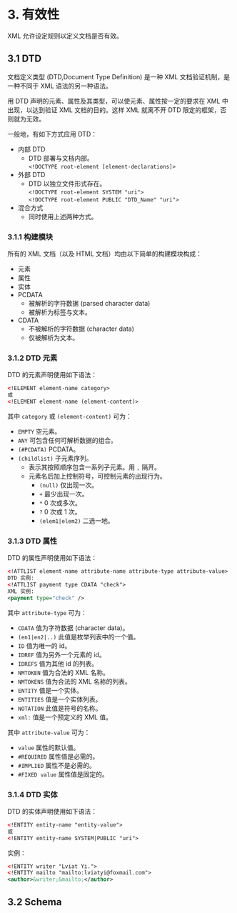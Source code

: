 # 3. 有效性

XML 允许设定规则以定义文档是否有效。

## 3.1 DTD

文档定义类型 (DTD,Document Type Definition) 是一种 XML 文档验证机制，是一种不同于 XML 语法的另一种语法。

用 DTD 声明的元素、属性及其类型，可以使元素、属性按一定的要求在 XML 中出现，以达到验证 XML 文档的目的。这样 XML 就离不开 DTD 限定的框架，否则就为无效。

一般地，有如下方式应用 DTD：

- 内部 DTD
  - DTD 部署与文档内部。  
    `<!DOCTYPE root-element [element-declarations]>`
- 外部 DTD
  - DTD 以独立文件形式存在。  
    `<!DOCTYPE root-element SYSTEM "uri">`  
    `<!DOCTYPE root-element PUBLIC "DTD_Name" "uri">`
- 混合方式
  - 同时使用上述两种方式。

### 3.1.1 构建模块

所有的 XML 文档（以及 HTML 文档）均由以下简单的构建模块构成：

- 元素
- 属性
- 实体
- PCDATA
  - 被解析的字符数据 (parsed character data)
  - 被解析为标签与文本。
- CDATA
  - 不被解析的字符数据 (character data)
  - 仅被解析为文本。

### 3.1.2 DTD 元素

DTD 的元素声明使用如下语法：

```xml
<!ELEMENT element-name category>
或
<!ELEMENT element-name (element-content)>
```

其中 `category` 或 `(element-content)` 可为：

- `EMPTY` 空元素。
- `ANY` 可包含任何可解析数据的组合。
- `(#PCDATA)` PCDATA。
- `(childlist)` 子元素序列。
  - 表示其按照顺序包含一系列子元素。用 `,` 隔开。
  - 元素名后加上控制符号，可控制元素的出现行为。
    - `(null)` 仅出现一次。
    - `+` 最少出现一次。
    - `*` 0 次或多次。
    - `?` 0 次或 1 次。
    - `(elem1|elem2)` 二选一地。

### 3.1.3 DTD 属性

DTD 的属性声明使用如下语法：

```xml
<!ATTLIST element-name attribute-name attribute-type attribute-value>
DTD 实例:
<!ATTLIST payment type CDATA "check">
XML 实例:
<payment type="check" />
```

其中 `attribute-type` 可为：

- `CDATA` 值为字符数据 (character data)。
- `(en1|en2|..)` 此值是枚举列表中的一个值。
- `ID` 值为唯一的 id。
- `IDREF` 值为另外一个元素的 id。
- `IDREFS` 值为其他 id 的列表。
- `NMTOKEN` 值为合法的 XML 名称。
- `NMTOKENS` 值为合法的 XML 名称的列表。
- `ENTITY` 值是一个实体。
- `ENTITIES` 值是一个实体列表。
- `NOTATION` 此值是符号的名称。
- `xml:` 值是一个预定义的 XML 值。

其中 `attribute-value` 可为：

- `value` 属性的默认值。
- `#REQUIRED` 属性值是必需的。
- `#IMPLIED` 属性不是必需的。
- `#FIXED value` 属性值是固定的。

### 3.1.4 DTD 实体

DTD 的实体声明使用如下语法：

```xml
<!ENTITY entity-name "entity-value">
或
<!ENTITY entity-name SYSTEM|PUBLIC "uri">
```

实例：

```XML
<!ENTITY writer "Lviat Yi.">
<!ENTITY mailto "mailto:lviatyi@foxmail.com">
<author>&writer;&mailto;</author>
```

## 3.2 Schema
